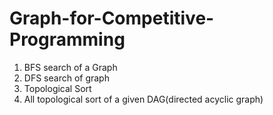 # Graph-for-Competitive-Programming

1. BFS search of a Graph
2. DFS search of graph
3. Topological Sort
4. All topological sort of a given DAG(directed acyclic graph)
